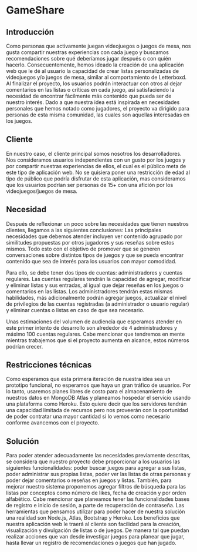 # GameShare

## Introducción

Como personas que activamente juegan videojuegos o juegos de mesa, nos gusta compartir
nuestras experiencias con cada juego y buscamos recomendaciones sobre qué deberíamos
jugar después o con quién hacerlo. Consecuentemente, hemos ideado la creación de una
aplicación web que le dé al usuario la capacidad de crear listas personalizadas de videojuegos
y/o juegos de mesa, similar al comportamiento de Letterboxd. Al finalizar el proyecto, los
usuarios podrán interactuar con otros al dejar comentarios en las listas o críticas en cada juego,
así satisfaciendo la necesidad de encontrar fácilmente más contenido que pueda ser de nuestro
interés. Dado a que nuestra idea está inspirada en necesidades personales que hemos notado
como jugadores, el proyecto va dirigido para personas de esta misma comunidad, las cuales
son aquellas interesadas en los juegos.

## Cliente

En nuestro caso, el cliente principal somos nosotros los desarrolladores. Nos consideramos
usuarios independientes con un gusto por los juegos y por compartir nuestras experiencias de
ellos, el cual es el público meta de este tipo de aplicación web. No se quisiera poner una
restricción de edad al tipo de público que podría disfrutar de esta aplicación, mas consideramos
que los usuarios podrían ser personas de 15+ con una afición por los videojuegos/juegos de
mesa.

## Necesidad

Después de reflexionar un poco sobre las necesidades que tienen nuestros clientes, llegamos a
las siguientes conclusiones: Las principales necesidades que debemos atender incluyen ver
contenido agrupado por similitudes propuestas por otros jugadores y sus reseñas sobre estos
mismos. Todo esto con el objetivo de promover que se generen conversaciones sobre distintos
tipos de juegos y que se pueda encontrar contenido que sea de interés para los usuarios con
mayor comodidad.

Para ello, se debe tener dos tipos de cuentas: administradores y cuentas regulares. Las
cuentas regulares tendrán la capacidad de agregar, modificar y eliminar listas y sus entradas, al
igual que dejar reseñas en los juegos o comentarios en las listas. Los administradores tendrán
estas mismas habilidades, más adicionalmente podrán agregar juegos, actualizar el nivel de
privilegios de las cuentas registradas (a administrador o usuario regular) y eliminar cuentas o
listas en caso de que sea necesario.

Unas estimaciones del volumen de audiencia que esperamos atender en este primer intento de
desarrollo son alrededor de 4 administradores y máximo 100 cuentas regulares. Cabe
mencionar que tendremos en mente mientras trabajemos que si el proyecto aumenta en
alcance, estos números podrían crecer.

## Restricciones técnicas

Como esperamos que esta primera iteración de nuestra idea sea un prototipo funcional, no
esperamos que haya un gran tráfico de usuarios. Por lo tanto, usaremos planes libres de costo
para el almacenamiento de nuestros datos en MongoDB Atlas y planeamos hospedar el
servicio usando una plataforma como Heroku. Esto quiere decir que los servidores tendrán una
capacidad limitada de recursos pero nos proveerán con la oportunidad de poder contratar una
mayor cantidad si lo vemos como necesario conforme avancemos con el proyecto.

## Solución

Para poder atender adecuadamente las necesidades previamente descritas, se considera que
nuestro proyecto debe proporcionar a los usuarios las siguientes funcionalidades: poder buscar
juegos para agregar a sus listas, poder administrar sus propias listas, poder ver las listas de
otras personas y poder dejar comentarios o reseñas en juegos y listas. También, para mejorar
nuestro sistema proponemos agregar filtros de búsqueda para las listas por conceptos como
número de likes, fecha de creación y por orden alfabético. Cabe mencionar que planeamos
tener las funcionalidades bases de registro e inicio de sesión, a parte de recuperación de
contraseña. Las herramientas que pensamos utilizar para poder hacer de nuestra solución una
realidad son Node.js, Atlas, Bootstrap y Heroku. Los beneficios que nuestra aplicación web le
traerá al cliente son facilidad para la creación, visualización y divulgación de listas o de juegos.
De manera tal que puedan realizar acciones que van desde investigar juegos para planear que
jugar, hasta llevar un registro de recomendaciones o juegos que han jugado.
